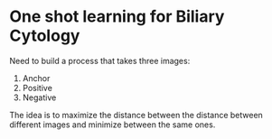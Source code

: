 # One shot learning for Biliary Cytology

Need to build a process that takes three images:
 1. Anchor
 2. Positive
 3. Negative
 
 The idea is to maximize the distance between the distance between different images and minimize between the same ones.
 
 